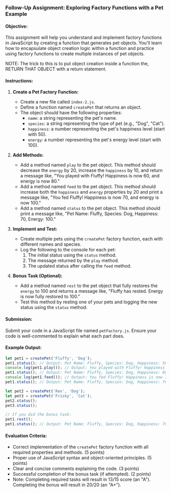 ### Follow-Up Assignment: Exploring Factory Functions with a Pet Example

#### Objective:
This assignment will help you understand and implement factory functions in JavaScript by creating a function that generates pet objects. You'll learn how to encapsulate object creation logic within a function and practice using factory functions to create multiple instances of pet objects.

NOTE: The trick to this is to put object creation inside a function the, RETURN THAT OBJECT with a return statement.

#### Instructions:

1. **Create a Pet Factory Function:**
   - Create a new file called `index-2.js`.
   - Define a function named `createPet` that returns an object.
   - The object should have the following properties:
     - `name`: a string representing the pet's name.
     - `species`: a string representing the type of pet (e.g., "Dog", "Cat").
     - `happiness`: a number representing the pet's happiness level (start with 50).
     - `energy`: a number representing the pet's energy level (start with 100).

2. **Add Methods:**
   - Add a method named `play` to the pet object. This method should decrease the `energy` by 20, increase the `happiness` by 10, and return a message like, "You played with Fluffy! Happiness is now 60, and energy is now 80."
   - Add a method named `feed` to the pet object. This method should increase both the `happiness` and `energy` properties by 20 and print a message like, "You fed Fluffy! Happiness is now 70, and energy is now 100."
   - Add a method named `status` to the pet object. This method should print a message like, "Pet Name: Fluffy, Species: Dog, Happiness: 70, Energy: 100."

3. **Implement and Test:**
   - Create multiple pets using the `createPet` factory function, each with different names and species.
   - Log the following to the console for each pet:
     1. The initial status using the `status` method.
     2. The message returned by the `play` method.
     3. The updated status after calling the `feed` method.

4. **Bonus Task (Optional):**
   - Add a method named `rest` to the pet object that fully restores the `energy` to 100 and returns a message like, "Fluffy has rested. Energy is now fully restored to 100."
   - Test this method by resting one of your pets and logging the new status using the `status` method.

#### Submission:
Submit your code in a JavaScript file named `petFactory.js`. Ensure your code is well-commented to explain what each part does.

#### Example Output:
```javascript
let pet1 = createPet('Fluffy', 'Dog');
pet1.status(); // Output: Pet Name: Fluffy, Species: Dog, Happiness: 50, Energy: 100
console.log(pet1.play()); // Output: You played with Fluffy! Happiness is now 60, Energy is now 80.
pet1.status(); // Output: Pet Name: Fluffy, Species: Dog, Happiness: 60, Energy: 80
console.log(pet1.feed()); // Output: You fed Fluffy! Happiness is now 70, Energy is now 100.
pet1.status(); // Output: Pet Name: Fluffy, Species: Dog, Happiness: 70, Energy: 100

let pet2 = createPet('Rex', 'Dog');
let pet3 = createPet('Frisky', 'Cat');
pet2.status();
pet3.status();

// If you did the bonus task:
pet1.rest();
pet1.status(); // Output: Pet Name: Fluffy, Species: Dog, Happiness: 70, Energy: 100
```

#### Evaluation Criteria:
- Correct implementation of the `createPet` factory function with all required properties and methods. (5 points)
- Proper use of JavaScript syntax and object-oriented principles. (5 points)
- Clear and concise comments explaining the code. (3 points)
- Successful completion of the bonus task (if attempted). (2 points)
- Note: Completing required tasks will result in 13/15 score (an "A"). Completing the bonus will result in 20/20 (an "A+").